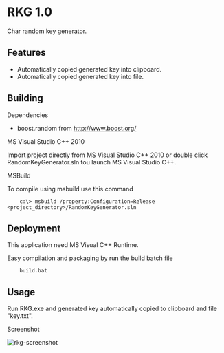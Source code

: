 RKG 1.0
=============

Char random key generator.


Features 
---------

- Automatically copied generated key into clipboard.
- Automatically copied generated key into file.

Building
--------

Dependencies

- boost.random from http://www.boost.org/

MS Visual Studio C++ 2010

Import project directly from MS Visual Studio C++ 2010 or double click RandomKeyGenerator.sln tou launch MS Visual Studio C++.

MSBuild

To compile using msbuild use this command
```
	c:\> msbuild /property:Configuration=Release <project_directory>/RandomKeyGenerator.sln
```

Deployment
----------

This application need MS Visual C++ Runtime. 

Easy compilation and packaging by run the build batch file
```
	build.bat
```

Usage
-----

Run RKG.exe and generated key automatically copied to clipboard and file "key.txt".

Screenshot

![rkg-screenshot](https://raw.github.com/junwatu/random-key-generator-win/master/Screenshot/rkg.jpg)


